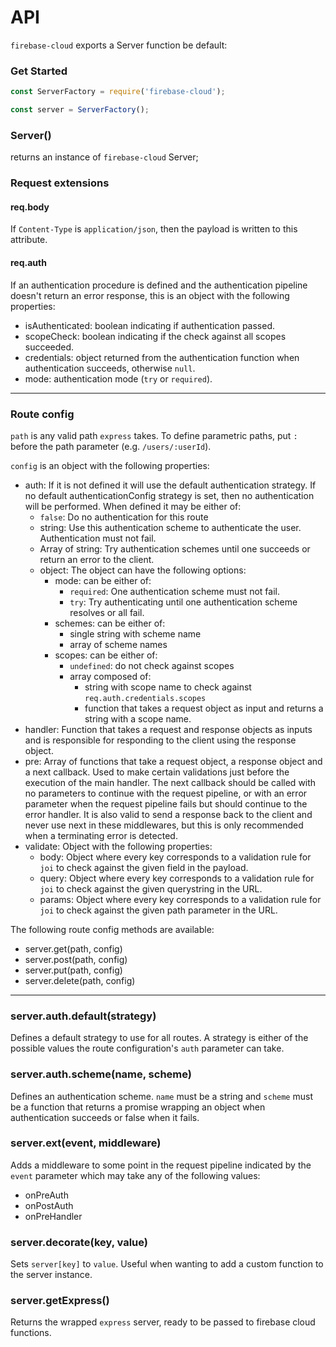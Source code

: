 # API

`firebase-cloud` exports a Server function be default:

### Get Started

```javascript
const ServerFactory = require('firebase-cloud');

const server = ServerFactory();
```

### Server()

returns an instance of `firebase-cloud` Server;

### Request extensions

#### req.body

If `Content-Type` is `application/json`, then the payload is written to this attribute.

#### req.auth

If an authentication procedure is defined and the authentication pipeline doesn't return an error response, this is an object with the following properties:
- isAuthenticated: boolean indicating if authentication passed.
- scopeCheck: boolean indicating if the check against all scopes succeeded.
- credentials: object returned from the authentication function when authentication succeeds, otherwise `null`.
- mode: authentication mode (`try` or `required`).

---

### Route config

`path` is any valid path `express` takes. To define parametric paths, put `:` before the path parameter (e.g. `/users/:userId`).

`config` is an object with the following properties:
- auth: If it is not defined it will use the default authentication strategy. If no default authenticationConfig strategy is set, then no authentication will be performed. When defined it may be either of:
  - `false`: Do no authentication for this route
  - string: Use this authentication scheme to authenticate the user. Authentication must not fail.
  - Array of string: Try authentication schemes until one succeeds or return an error to the client.
  - object: The object can have the following options:
    - mode: can be either of:
      - `required`: One authentication scheme must not fail.
      - `try`: Try authenticating until one authentication scheme resolves or all fail.
    - schemes: can be either of:
      - single string with scheme name
      - array of scheme names
    - scopes: can be either of:
      - `undefined`: do not check against scopes
      - array composed of:
        - string with scope name to check against `req.auth.credentials.scopes`
        - function that takes a request object as input and returns a string with a scope name.
- handler: Function that takes a request and response objects as inputs and is responsible for responding to the client using the response object.
- pre: Array of functions that take a request object, a response object and a next callback. Used to make certain validations just before the execution of the main handler. The next callback should be called with no parameters to continue with the request pipeline, or with an error parameter when the request pipeline fails but should continue to the error handler. It is also valid to send a response back to the client and never use next in these middlewares, but this is only recommended when a terminating error is detected.
- validate: Object with the following properties:
  - body: Object where every key corresponds to a validation rule for `joi` to check against the given field in the payload.
  - query: Object where every key corresponds to a validation rule for `joi` to check against the given querystring in the URL.
  - params: Object where every key corresponds to a validation rule for `joi` to check against the given path parameter in the URL.

The following route config methods are available:
- server.get(path, config)
- server.post(path, config)
- server.put(path, config)
- server.delete(path, config)

---

### server.auth.default(strategy)

Defines a default strategy to use for all routes. A strategy is either of the possible values the route configuration's `auth` parameter can take.

### server.auth.scheme(name, scheme)

Defines an authentication scheme. `name` must be a string and `scheme` must be a function that returns a promise wrapping an object when authentication succeeds or false when it  fails.

### server.ext(event, middleware)
Adds a middleware to some point in the request pipeline indicated by the `event` parameter which may take any of the following values:
- onPreAuth
- onPostAuth
- onPreHandler

### server.decorate(key, value)
Sets `server[key]` to `value`. Useful when wanting to add a custom function to the server instance.

### server.getExpress()
Returns the wrapped `express` server, ready to be passed to firebase cloud functions.
